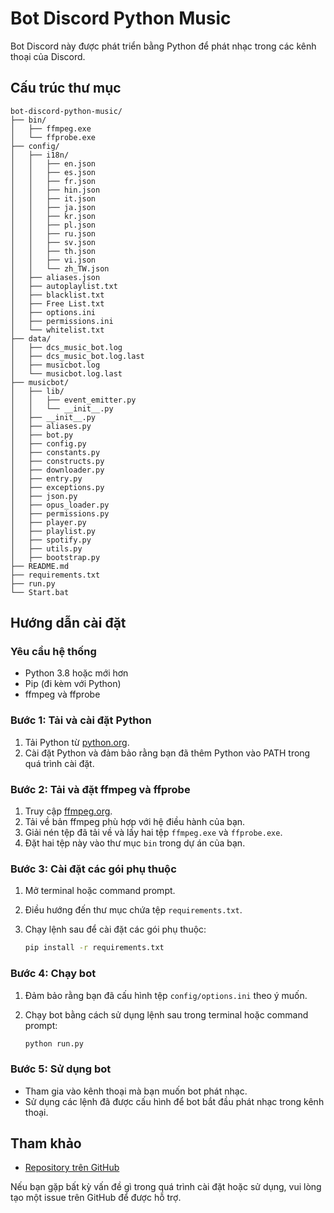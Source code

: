 # Bot Discord Python Music

Bot Discord này được phát triển bằng Python để phát nhạc trong các kênh thoại của Discord. 

## Cấu trúc thư mục

```
bot-discord-python-music/
├── bin/
│   ├── ffmpeg.exe
│   └── ffprobe.exe
├── config/
│   ├── i18n/
│   │   ├── en.json
│   │   ├── es.json
│   │   ├── fr.json
│   │   ├── hin.json
│   │   ├── it.json
│   │   ├── ja.json
│   │   ├── kr.json
│   │   ├── pl.json
│   │   ├── ru.json
│   │   ├── sv.json
│   │   ├── th.json
│   │   ├── vi.json
│   │   └── zh_TW.json
│   ├── aliases.json
│   ├── autoplaylist.txt
│   ├── blacklist.txt
│   ├── Free List.txt
│   ├── options.ini
│   ├── permissions.ini
│   └── whitelist.txt
├── data/
│   ├── dcs_music_bot.log
│   ├── dcs_music_bot.log.last
│   ├── musicbot.log
│   └── musicbot.log.last
├── musicbot/
│   ├── lib/
│   │   ├── event_emitter.py
│   │   └── __init__.py
│   ├── __init__.py
│   ├── aliases.py
│   ├── bot.py
│   ├── config.py
│   ├── constants.py
│   ├── constructs.py
│   ├── downloader.py
│   ├── entry.py
│   ├── exceptions.py
│   ├── json.py
│   ├── opus_loader.py
│   ├── permissions.py
│   ├── player.py
│   ├── playlist.py
│   ├── spotify.py
│   ├── utils.py
│   ├── bootstrap.py
├── README.md
├── requirements.txt
├── run.py
└── Start.bat
```

## Hướng dẫn cài đặt

### Yêu cầu hệ thống

- Python 3.8 hoặc mới hơn
- Pip (đi kèm với Python)
- ffmpeg và ffprobe

### Bước 1: Tải và cài đặt Python

1. Tải Python từ [python.org](https://www.python.org/downloads/).
2. Cài đặt Python và đảm bảo rằng bạn đã thêm Python vào PATH trong quá trình cài đặt.

### Bước 2: Tải và đặt ffmpeg và ffprobe

1. Truy cập [ffmpeg.org](https://ffmpeg.org/download.html).
2. Tải về bản ffmpeg phù hợp với hệ điều hành của bạn.
3. Giải nén tệp đã tải về và lấy hai tệp `ffmpeg.exe` và `ffprobe.exe`.
4. Đặt hai tệp này vào thư mục `bin` trong dự án của bạn.

### Bước 3: Cài đặt các gói phụ thuộc

1. Mở terminal hoặc command prompt.
2. Điều hướng đến thư mục chứa tệp `requirements.txt`.
3. Chạy lệnh sau để cài đặt các gói phụ thuộc:

   ```bash
   pip install -r requirements.txt
   ```

### Bước 4: Chạy bot

1. Đảm bảo rằng bạn đã cấu hình tệp `config/options.ini` theo ý muốn.
2. Chạy bot bằng cách sử dụng lệnh sau trong terminal hoặc command prompt:

   ```bash
   python run.py
   ```

### Bước 5: Sử dụng bot

- Tham gia vào kênh thoại mà bạn muốn bot phát nhạc.
- Sử dụng các lệnh đã được cấu hình để bot bắt đầu phát nhạc trong kênh thoại.

## Tham khảo

- [Repository trên GitHub](https://github.com/vngctcreative/bot-discord-python-music)

Nếu bạn gặp bất kỳ vấn đề gì trong quá trình cài đặt hoặc sử dụng, vui lòng tạo một issue trên GitHub để được hỗ trợ.
